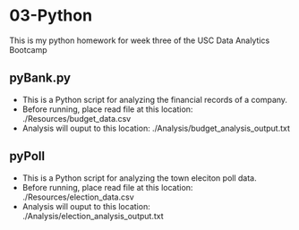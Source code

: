 # 03-Python
This is my python homework for week three of the USC Data Analytics Bootcamp

## pyBank.py
* This is a Python script for analyzing the financial records of a company.
* Before running, place read file at this location: ./Resources/budget_data.csv
* Analysis will ouput to this location: ./Analysis/budget_analysis_output.txt


## pyPoll
* This is a Python script for analyzing the town eleciton poll data.
* Before running, place read file at this location: ./Resources/election_data.csv
* Analysis will ouput to this location: ./Analysis/election_analysis_output.txt
